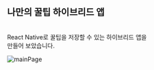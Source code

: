 ## 나만의 꿀팁 하이브리드 앱

<br>React Native로 꿀팁을 저장할 수 있는 하이브리드 앱을  
만들어 보았습니다.

![mainPage](https://firebasestorage.googleapis.com/v0/b/myhoneytip-yoni.appspot.com/o/images%2Fmain.jpg?alt=media&token=26989a62-2c62-4862-85a3-07336afd7b27)